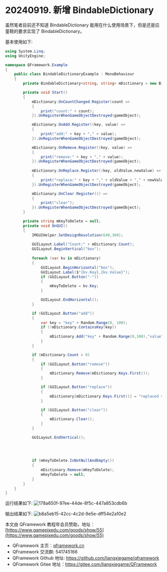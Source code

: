# 20240919. 新增 BindableDictionary

虽然笔者目前还不知道 BindableDictionary 能用在什么使用场景下，但是还是应童鞋的要求实现了 BindableDictionary。

基本使用如下:

``` csharp
using System.Linq;
using UnityEngine;

namespace QFramework.Example
{
    public class BindableDictionaryExample : MonoBehaviour
    {
        private BindableDictionary<string, string> mDictionary = new BindableDictionary<string, string>();

        private void Start()
        {
            mDictionary.OnCountChanged.Register(count =>
            {
                print("count:" + count);
            }).UnRegisterWhenGameObjectDestroyed(gameObject);

            mDictionary.OnAdd.Register((key, value) =>
            {
                print("add:" + key + "," + value);
            }).UnRegisterWhenGameObjectDestroyed(gameObject);

            mDictionary.OnRemove.Register((key, value) =>
            {
                print("remove:" + key + "," + value);
            }).UnRegisterWhenGameObjectDestroyed(gameObject);
            
            mDictionary.OnReplace.Register((key, oldValue,newValue) =>
            {
                print("replace:" + key + "," + oldValue + "," + newValue);
            }).UnRegisterWhenGameObjectDestroyed(gameObject);

            mDictionary.OnClear.Register(() =>
            {
                print("clear");
            }).UnRegisterWhenGameObjectDestroyed(gameObject);
        }

        private string mKeyToDelete = null;
        private void OnGUI()
        {
            IMGUIHelper.SetDesignResolution(640,360);
            
            GUILayout.Label("Count:" + mDictionary.Count);
            GUILayout.BeginVertical("box");
            
            foreach (var kv in mDictionary)
            {
                GUILayout.BeginHorizontal("box");
                GUILayout.Label($"{kv.Key},{kv.Value}");
                if (GUILayout.Button("-"))
                {
                    mKeyToDelete = kv.Key;
                }

                GUILayout.EndHorizontal();
            }

            if (GUILayout.Button("add"))
            {
                var key = "key" + Random.Range(0, 100);
                if (!mDictionary.ContainsKey(key))
                {
                    mDictionary.Add("key" + Random.Range(0,100),"value" + Random.Range(0,100));    
                }
            }

            if (mDictionary.Count > 0)
            {
                if (GUILayout.Button("remove"))
                {
                    mDictionary.Remove(mDictionary.Keys.First());
                }

                if (GUILayout.Button("replace"))
                {
                    mDictionary[mDictionary.Keys.First()] = "replaced value" + Random.Range(0, 100);
                }

                if (GUILayout.Button("clear"))
                {
                    mDictionary.Clear();
                }
            }

            GUILayout.EndVertical();
            
            
            
            
            if (mKeyToDelete.IsNotNullAndEmpty())
            {
                mDictionary.Remove(mKeyToDelete);
                mKeyToDelete = null;
            }
        }
    }
}

```

运行结果如下:
![178a650f-97ee-44de-8f5c-447a853cdb6b](https://file.liangxiegame.com/178a650f-97ee-44de-8f5c-447a853cdb6b.gif)

输出结果如下:
![b8a5eb15-42cc-4c2d-9e5e-dff54e2a10e2](https://file.liangxiegame.com/b8a5eb15-42cc-4c2d-9e5e-dff54e2a10e2.png)

本文由 QFramework 教程年会员赞助，地址：[https://www.gamepixedu.com/goods/show/55](https://www.gamepixedu.com/goods/show/55)

* QFramework 主页：[qframework.cn](https://qframework.cn)
* QFramework 交流群: 541745166
* QFramework Github 地址: <https://github.com/liangxiegame/qframework>
* QFramework Gitee 地址：<https://gitee.com/liangxiegame/QFramework>
